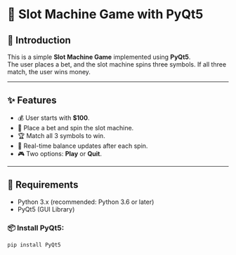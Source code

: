 # 🎰 Slot Machine Game with PyQt5

## 🎯 Introduction  
This is a simple **Slot Machine Game** implemented using **PyQt5**.  
The user places a bet, and the slot machine spins three symbols. If all three match, the user wins money.

---

## ✨ Features

- 💰 User starts with **$100**.
- 🎲 Place a bet and spin the slot machine.
- 🏆 Match all 3 symbols to win.
- 🔁 Real-time balance updates after each spin.
- 🎮 Two options: **Play** or **Quit**.

---

## 🧰 Requirements

- Python 3.x (recommended: Python 3.6 or later)
- PyQt5 (GUI Library)

### 📦 Install PyQt5:

```bash
pip install PyQt5
```

